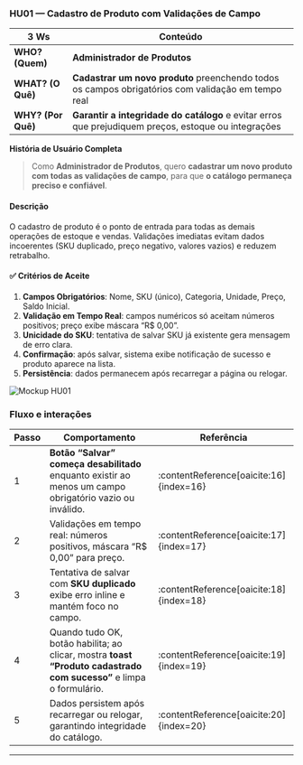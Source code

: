 ### HU01 — Cadastro de Produto com Validações de Campo

| **3 Ws** | **Conteúdo** |
|----------|--------------|
| **WHO? (Quem)** | **Administrador de Produtos** |
| **WHAT? (O Quê)** | **Cadastrar um novo produto** preenchendo todos os campos obrigatórios com validação em tempo real |
| **WHY? (Por Quê)** | **Garantir a integridade do catálogo** e evitar erros que prejudiquem preços, estoque ou integrações |

**História de Usuário Completa**  
> Como **Administrador de Produtos**, quero **cadastrar um novo produto com todas as validações de campo**, para que **o catálogo permaneça preciso e confiável**.

#### Descrição
O cadastro de produto é o ponto de entrada para todas as demais operações de estoque e vendas. Validações imediatas evitam dados incoerentes (SKU duplicado, preço negativo, valores vazios) e reduzem retrabalho.

#### ✅ Critérios de Aceite
1. **Campos Obrigatórios**: Nome, SKU (único), Categoria, Unidade, Preço, Saldo Inicial.  
2. **Validação em Tempo Real**: campos numéricos só aceitam números positivos; preço exibe máscara “R$ 0,00”.  
3. **Unicidade do SKU**: tentativa de salvar SKU já existente gera mensagem de erro clara.  
4. **Confirmação**: após salvar, sistema exibe notificação de sucesso e produto aparece na lista.  
5. **Persistência**: dados permanecem após recarregar a página ou relogar.


![Mockup HU01](./HU01.png)

### Fluxo e interações

| Passo | Comportamento | Referência |
|-------|---------------|------------|
| 1 | **Botão “Salvar” começa desabilitado** enquanto existir ao menos um campo obrigatório vazio ou inválido. | :contentReference[oaicite:16]{index=16} |
| 2 | Validações em tempo real: números positivos, máscara “R$ 0,00” para preço. | :contentReference[oaicite:17]{index=17} |
| 3 | Tentativa de salvar com **SKU duplicado** exibe erro inline e mantém foco no campo. | :contentReference[oaicite:18]{index=18} |
| 4 | Quando tudo OK, botão habilita; ao clicar, mostra **toast “Produto cadastrado com sucesso”** e limpa o formulário. | :contentReference[oaicite:19]{index=19} |
| 5 | Dados persistem após recarregar ou relogar, garantindo integridade do catálogo. | :contentReference[oaicite:20]{index=20} |

---
